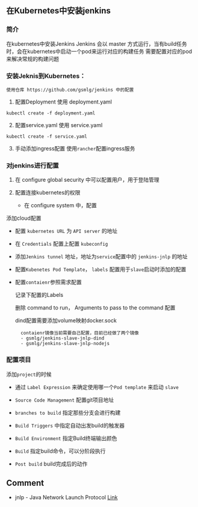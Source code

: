 ## 在Kubernetes中安装jenkins

### 简介

在kubernetes中安装Jenkins
Jenkins 会以 master 方式运行，当有build任务时，会在kubernetes中启动一个pod来运行对应的构建任务
需要配置对应的pod来解决常规的构建问题


### 安装Jeknis到Kubernetes：

    使用仓库 https://github.com/gsmlg/jenkins 中的配置

1. 配置Deployment
使用 deployment.yaml
```
kubectl create -f deployment.yaml
```

2. 配置service.yaml
使用 service.yaml
```
kubectl create -f service.yaml
```

3. 手动添加ingress配置
使用`rancher`配置ingress服务

### 对jenkins进行配置

1. 在 configure global security 中可以配置用户，用于登陆管理

2. 配置连接kubernetes的权限

    * 在 configure system 中，配置

添加cloud配置

* 配置 `kubernetes URL` 为 `API server` 的地址

* 在 `Credentials` 配置上配置 `kubeconfig`

* 添加`Jenkins tunnel` 地址，地址为`service`配置中的 `jenkins-jnlp` 的地址

* 配置`Kubenetes Pod Template`， `labels` 配置用于`slave`启动时添加的配置

* 配置`contaienr`参照需求配置
    
    记录下配置的Labels

    删除 command to run， Arguments to pass to the command 配置

    dind配置需要添加volume映射docker.sock

        contaienr镜像当前需要自己配置，目前已经做了两个镜像
        - gsmlg/jenkins-slave-jnlp-dind
        - gsmlg/jenkins-slave-jnlp-nodejs

### 配置项目

添加`project`的时候

- 通过 `Label Expression` 来确定使用哪一个`Pod template` 来启动 `slave`

- `Source Code Management` 配置git项目地址 

- `branches to build` 指定那些分支会进行构建

- `Build Triggers` 中指定自动出发build的触发器

- `Build Environment` 指定Build终端输出颜色

- `Build` 指定build命令，可以分阶段执行

- `Post build` build完成后的动作



## Comment

* jnlp - Java Network Launch Protocol [Link](https://docs.oracle.com/javase/tutorial/deployment/deploymentInDepth/jnlp.html)
